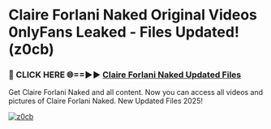 # Claire Forlani Naked Original Videos 0nlyFans Leaked - Files Updated! (z0cb)

<h3>🔴 CLICK HERE 🌐==►► <a href="https://tinyurl.com/yckcrads" rel="nofollow">Claire Forlani Naked Updated Files</a></h3>

Get Claire Forlani Naked and all content. Now you can access all videos and pictures of Claire Forlani Naked. New Updated Files 2025!

[![z0cb](https://i.imgur.com/hpKpOFt.gif)](https://tinyurl.com/yckcrads)
